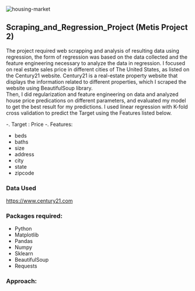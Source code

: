 ![housing-market](https://user-images.githubusercontent.com/42986304/163648924-4c9a4c01-e824-4405-a2c6-bc087a91437c.jpeg)

## Scraping_and_Regression_Project (Metis Project 2)

The project required web scrapping and analysis of resulting data using regression, the form of regression was based on the data collected and the feature engineering necessary to analyze the data in regression.
I focused on real estate sales price in different cities of The United States, as listed on the Century21 website. Century21 is a real-estate property website that displays the information related to different properties, which I scraped the website using BeautifulSoup library.  
Then, I did regularization and feature engineering on data and analyzed house price predications on different parameters, and evaluated my model to get the best result for my predictions. I used linear regression with K-fold cross validation to predict the Target using the Features listed below.

-. Target :
Price
-. Features:
- beds
- 	baths	
- 	size	
- 	address	
- 	city	
- 	state	
- 	zipcode



### Data Used
https://www.century21.com 


### Packages required:
- Python 
- Matplotlib
- Pandas
- Numpy
- Sklearn
- BeautifulSoup
- Requests

### Approach:
